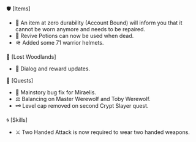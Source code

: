 🛡️ [Items]

- 🔧 An item at zero durability (Account Bound) will inform you that it cannot be worn anymore and needs to be repaired.
- 💊 Revive Potions can now be used when dead.
- 🪖 Added some 71 warrior helmets.

🌲 [Lost Woodlands]

- 💬 Dialog and reward updates.

📜 [Quests]

- 🔧 Mainstory bug fix for Miraelis.
- ⚖️ Balancing on Master Werewolf and Toby Werewolf.
- 🗝️ Level cap removed on second Crypt Slayer quest.

🌀 [Skills]

- ⚔️ Two Handed Attack is now required to wear two handed weapons.
